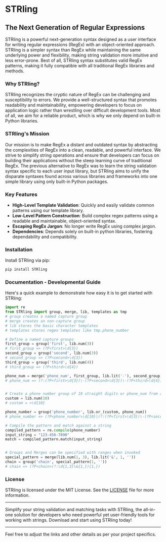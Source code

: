 # STRling

## The Next Generation of Regular Expressions

STRling is a powerful next-generation syntax designed as a user interface for writing regular expressions (RegEx) with an object-oriented approach. STRling is a simpler syntax than RegEx while maintaining the same underlying power and flexibility, making string validation more intuitive and less error-prone. Best of all, STRling syntax substitutes valid RegEx patterns, making it fully compatible with all traditional RegEx libraries and methods.

### Why STRling?

STRling recognizes the cryptic nature of RegEx can be challenging and susceptibility to errors. We provide a well-structured syntax that promotes readability and maintainability, empowering developers to focus on application logic rather than wrestling over difficult development tools. Most of all, we aim for a reliable product, which is why we only depend on built-in Python libraries.


### STRling's Mission

Our mission is to make RegEx a distant and outdated syntax by abstracting the complexities of RegEx into a clean, readable, and powerful interface. We strive to simplify string operations and ensure that developers can focus on building their applications without the steep learning curve of traditional RegEx. The previous alternative to RegEx was to learn the string validation syntax specific to each user input library, but STRling aims to unify the disparate syntaxes found across various libraries and frameworks into one simple library using only built-in Python packages.

### Key Features

- **High-Level Template Validation**: Quickly and easily validate common patterns using our template library.
- **Low-Level Pattern Construction**: Build complex regex patterns using a readable and maintainable, object-oriented syntax.
- **Escaping RegEx Jargon**: No longer write RegEx using complex jargon.
- **Dependencies**: Depends solely on built-in python libraries, fostering dependability and compatibility.

### Installation

Install STRling via pip:

```sh
pip install STRling
```

### Documentation - Developmental Guide

Here's a quick example to demonstrate how easy it is to get started with STRling:

```python
import re
from STRling import group, merge, lib, templates as tmp
# group creates a named capture group
# merge creates an non-capture group
# lib stores the basic character templates
# templates stores regex templates like tmp.phone_number

# Define a named capture groups
first_group = group('first', lib.num(3))
# first_group => (?P<first>\d{3})
second_group = group('second', lib.num(3))
# second_group => (?P<second>\d{3})
third_group = group('third', lib.num(4))
# third_group => (?P<third>\d{4})

phone_num = merge('phone_num', first_group, lib.lit('-'), second_group, lib.lit('-'), third_group)
# phone_num => (?:(?P<first>\d{3})\-(?P<second>\d{3})\-(?P<third>\d{4}))


# Create a phone number group of 10 straight digits or phone_num from above
custom = lib.num(10)
# custom = >\d{10}

phone_number = group('phone_number', lib.or_(custom, phone_num))
# phone_number => (?P<phone_number>\d{10}|(?:(?P<first>\d{3})\-(?P<second>\d{3})\-(?P<third>\d{4})))

# Compile the pattern and match against a string
compiled_pattern = re.compile(phone_number)
input_string = "123-456-7890"
match = compiled_pattern.match(input_string)


# Groups and Merges can be specified with ranges when invoked
special_pattern = merge(lib.num(1, 3), lib.lit('&', 1, ''))
chain = group('chain', special_pattern(1, ''))
# chain => (?P<chain>(?:\d{1,3}\&{1,}){1,})
```

### License

STRling is licensed under the MIT License. See the [LICENSE](https://github.com/TheCyberLocal/STRling/blob/main/LICENSE) file for more information.

---

Simplify your string validation and matching tasks with STRling, the all-in-one solution for developers who need powerful yet user-friendly tools for working with strings. Download and start using STRling today!

---

Feel free to adjust the links and other details as per your project specifics.
